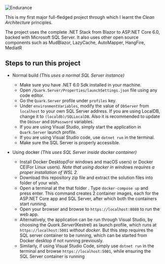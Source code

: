 ![Endurance](https://socialify.git.ci/Sathiyaraman-M/Endurance/image?description=1&language=1&name=1&owner=1&pattern=Plus&theme=Auto)

This is my first major full-fledged project through which I learnt the _Clean Architecture_ principles.

The project uses the complete .NET Stack from Blazor to ASP.NET Core 6.0, backed with Microsoft SQL Server. It also uses other open source components such as MudBlazor, LazyCache, AutoMapper, HangFire, MediatR


## Steps to run this project

- Normal build _(This uses a normal SQL Server instance)_
  - Make sure you have .NET 6.0 Sdk installed in your machine.
  - Open `/Quark.Server/Properties/launchSettings.json` file using any code editor.
  - Go the `Quark.Server` profile under `profiles` key.
  - Under `environmentVariables`, modify the value of `DbServer` from `localhost` to your own SQL Server address. If you are using LocalDB, change it to `(localdb)/SQLLocalDB`. Also it is recommended to update the `DbUser` and `DbPassword` variables.
  - If you are using Visual Studio, simply start the application in `Quark.Server` launch profile. 
  - If you are using Visual Studio code, use `dotnet run` in the terminal.
  - Make sure the SQL Server is properly accessible.

- Using docker _(This uses SQL Server inside docker container)_
  - Install Docker Desktop(For windows and macOS users) or Docker CE(For Linux users). _Note that using docker in windows requires a proper installation of WSL 2._
  - Download this repository zip file and extract the solution files into folder of your wish.
  - Open a terminal at the that folder . Type `docker-compose up` and press enter. This command creates 2 container images, each for the ASP.NET Core app and SQL Server, after which both the containers start running.
  - Open your browser and browse to `https://localhost:8080` to run the web app.
  - Alternatively, the application can be run through Visual Studio, by choosing the _Quark.Server_(Kestrel) as launch profile, which runs at `https://localhost:5001` _without   docker_. But this step requires the SQL server container to be running, which can be started from Docker desktop if not running previously.
  - Similarly, if using Visual Studio Code, simply use `dotnet run` in the terminal and browse `https://localhost:5001`, while ensuring the SQL Server container is running
